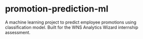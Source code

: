 # promotion-prediction-ml
A machine learning project to predict employee promotions using classification model. Built for the WNS Analytics Wizard internship assessment.
